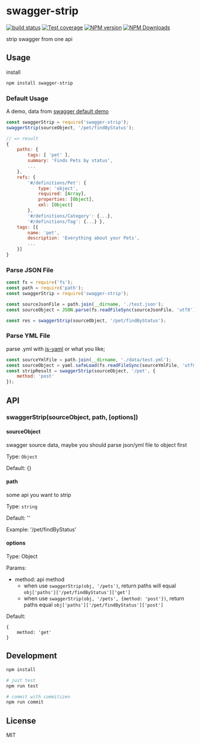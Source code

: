 # swagger-strip

[![build status](https://img.shields.io/travis/cyseria/swagger-strip/master.svg?style=flat-square)](https://travis-ci.org/cyseria/swagger-strip)
[![Test coverage](https://img.shields.io/codecov/c/github/cyseria/swagger-strip.svg?style=flat-square)](https://codecov.io/github/cyseria/swagger-strip?branch=master)
[![NPM version](https://img.shields.io/npm/v/swagger-strip.svg?style=flat-square)](https://www.npmjs.com/package/swagger-strip)
[![NPM Downloads](https://img.shields.io/npm/dm/swagger-strip.svg?style=flat-square&maxAge=43200)](https://www.npmjs.com/package/swagger-strip)

strip swagger from one api

## Usage

install

```bash
npm install swagger-strip
```

### Default Usage

A demo, data from [swagger default demo](https://editor.swagger.io/)

```javascript
const swaggerStrip = require('swagger-strip');
swaggerStrip(sourceObject, '/pet/findByStatus');

// => result
{
    paths: {
        tags: [ 'pet' ],
        summary: 'Finds Pets by status',
        ...
    },
    refs: { 
        '#/definitions/Pet': {
            type: 'object',
            required: [Array],
            properties: [Object],
            xml: [Object]
        },
        '#/definitions/Category': {...},
        '#/definitions/Tag': {...} },
    tags: [{
        name: 'pet',
        description: 'Everything about your Pets',
        ...
    }]
}
```

### Parse JSON File

```javascript
const fs = require('fs');
const path = require('path');
const swaggerStrip = require('swagger-strip');

const sourceJsonFile = path.join(__dirname, './test.json');
const sourceObject = JSON.parse(fs.readFileSync(sourceJsonFile, 'utf8'));

const res = swaggerStrip(sourceObject, '/pet/findByStatus');
```

### Parse YML File

parse .yml with [js-yaml](https://github.com/nodeca/js-yaml) or what you like;

```javascript
const sourceYmlFile = path.join(__dirname, './data/test.yml');
const sourceObject = yaml.safeLoad(fs.readFileSync(sourceYmlFile, 'utf8'));
const stripResult = swaggerStrip(sourceObject, '/pet', {
    method: 'post'
});
```

## API

### swaggerStrip(sourceObject, path, [options])

#### sourceObject

swagger source data, maybe you should parse json/yml file to object first

Type: `Object`

Default: {}

#### path

some api you want to strip

Type: `string`

Default: ''

Example: '/pet/findByStatus'

#### options

Type: Object

Params: 
- method: api method
    - when use `swaggerStrip(obj, '/pets')`, return paths will equal `obj['paths']['/pet/findByStatus']['get']`
    - when use `swaggerStrip(obj, '/pets', {method: 'post'})`, return paths equal `obj['paths']['/pet/findByStatus']['post']`

Default:
```
{
    method: 'get'
}
```

## Development

```bash
npm install

# just test
npm run test

# commit with commitizen
npm run commit
```

## License

MIT
